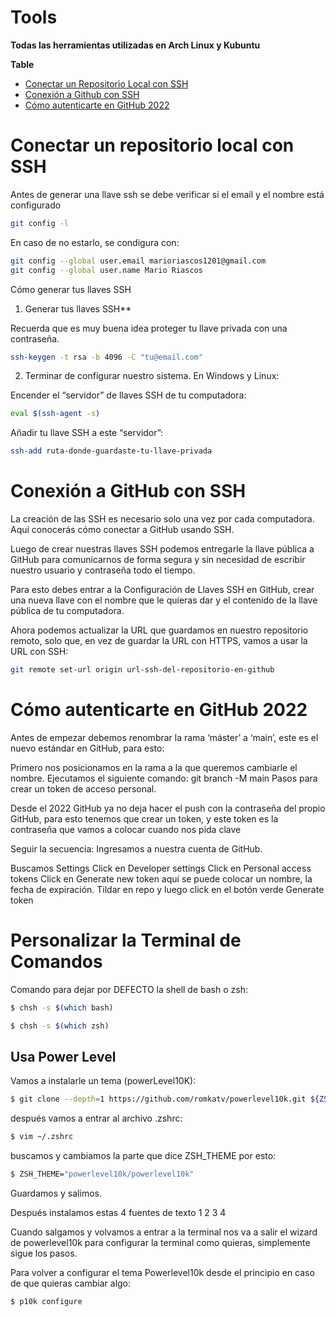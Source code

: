 # Tools

**Todas las herramientas utilizadas en Arch Linux y Kubuntu**

**Table**
- [Conectar un Repositorio Local con SSH](#conectar-un-repositorio-local-con-ssh)
- [Conexión a Github con SSH](#conexión-a-github-con-ssh)
- [Cómo autenticarte en GitHub 2022](#cómo-autenticarte-en-github-2022)




# Conectar un repositorio local con SSH

Antes de generar una llave ssh se debe verificar si el email y el nombre está configurado
```bash
git config -l
```
En caso de no estarlo, se condigura con: 
```bash
git config --global user.email marioriascos1201@gmail.com
git config --global user.name Mario Riascos
```
Cómo generar tus llaves SSH

1. Generar tus llaves SSH**

Recuerda que es muy buena idea proteger tu llave privada con una contraseña.
```bash
ssh-keygen -t rsa -b 4096 -C "tu@email.com"
```
2. Terminar de configurar nuestro sistema.
En Windows y Linux:

Encender el “servidor” de llaves SSH de tu computadora:
```bash
eval $(ssh-agent -s)
```
Añadir tu llave SSH a este “servidor”:
```bash
ssh-add ruta-donde-guardaste-tu-llave-privada
```

# Conexión a GitHub con SSH 

La creación de las SSH es necesario solo una vez por cada computadora. Aquí conocerás cómo conectar a GitHub usando SSH.

Luego de crear nuestras llaves SSH podemos entregarle la llave pública a GitHub para comunicarnos de forma segura y sin necesidad de escribir nuestro usuario y contraseña todo el tiempo.

Para esto debes entrar a la Configuración de Llaves SSH en GitHub, crear una nueva llave con el nombre que le quieras dar y el contenido de la llave pública de tu computadora.

Ahora podemos actualizar la URL que guardamos en nuestro repositorio remoto, solo que, en vez de guardar la URL con HTTPS, vamos a usar la URL con SSH:
```bash
git remote set-url origin url-ssh-del-repositorio-en-github
```

# Cómo autenticarte en GitHub 2022

Antes de empezar debemos renombrar la rama ‘máster’ a ‘main’, este es el nuevo estándar en GitHub, para esto:

Primero nos posicionamos en la rama a la que queremos cambiarle el nombre.
Ejecutamos el siguiente comando: git branch -M main
Pasos para crear un token de acceso personal.

Desde el 2022 GitHub ya no deja hacer el push con la contraseña del propio GitHub, para esto tenemos que crear un token, y este token es la contraseña que vamos a colocar cuando nos pida clave

Seguir la secuencia: Ingresamos a nuestra cuenta de GitHub.

Buscamos Settings
Click en Developer settings
Click en Personal access tokens
Click en Generate new token aquí se puede colocar un nombre, la fecha de expiración.
Tildar en repo y luego click en el botón verde Generate token

# Personalizar la Terminal de Comandos 

Comando para dejar por DEFECTO la shell de bash o zsh:
```bash
$ chsh -s $(which bash)

$ chsh -s $(which zsh)
```
## Usa Power Level
Vamos a instalarle un tema (powerLevel10K):
```bash
$ git clone --depth=1 https://github.com/romkatv/powerlevel10k.git ${ZSH_CUSTOM:-$HOME/.oh-my-zsh/custom}/themes/powerlevel10k
```
después vamos a entrar al archivo .zshrc:
```bash
$ vim ~/.zshrc
```
buscamos y cambiamos la parte que dice ZSH_THEME por esto:
```bash
$ ZSH_THEME="powerlevel10k/powerlevel10k"
```
Guardamos y salimos.

Después instalamos estas 4 fuentes de texto 1 2 3 4

Cuando salgamos y volvamos a entrar a la terminal nos va a salir el wizard de powerlevel10k para configurar la terminal como quieras, simplemente sigue los pasos.

Para volver a configurar el tema Powerlevel10k desde el principio en caso de que quieras cambiar algo:
```bash
$ p10k configure
```